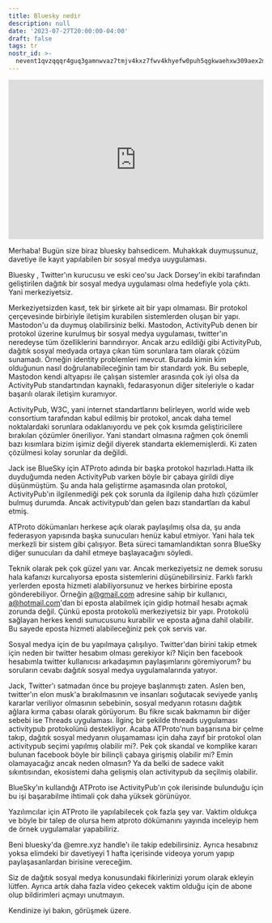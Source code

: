 ```yaml
---
title: Bluesky nedir
description: null
date: '2023-07-27T20:00:00-04:00'
draft: false
tags: tr
nostr_id: >-
  nevent1qvzqqqr4guq3gamnwvaz7tmjv4kxz7fwv4khyefw0puh5qgkwaehxw309aex2mrp0yhxummnw3ezucnpdejqqgq9hkl697jspwf0g4sw924dsmefqmpapu303q9pzuv5cwvnqvpp0v87sfw3
---
```



<iframe style="width:100%" height="315" src="https://www.youtube.com/embed/ASkr-s6Y2Xs" title="YouTube video player" frameborder="0" allow="accelerometer; autoplay; clipboard-write; encrypted-media; gyroscope; picture-in-picture; web-share" allowfullscreen></iframe>


Merhaba! 
Bugün size biraz bluesky bahsedicem. Muhakkak duymuşsunuz, davetiye ile kayıt yapılabilen bir sosyal medya uuygulaması. 

<!--more-->
Bluesky , Twitter'ın kurucusu ve eski ceo'su Jack Dorsey'in ekibi tarafından geliştirilen dağıtık
bir sosyal medya uygulaması olma hedefiyle yola çıktı. Yani merkeziyetsiz.

Merkeziyetsizden kasıt, tek bir şirkete ait bir yapı olmaması. Bir protokol çerçevesinde birbiriyle iletişim kurabilen sistemlerden oluşan bir yapı. Mastodon'u da duymuş olabilirsiniz belki. Mastodon, ActivityPub denen bir protokol üzerine kurulmuş bir sosyal medya uygulaması, twitter'ın neredeyse tüm özelliklerini barındırıyor. Ancak arzu edildiği gibi ActivityPub, dağıtık sosyal medyada ortaya çıkan tüm sorunlara tam olarak çözüm sunamadı. Örneğin identity problemleri mevcut. Burada kimin kim olduğunun nasıl doğrulanabileceğinin tam bir standardı yok. Bu sebeple, Mastodon kendi altyapısı ile çalışan sistemler arasında çok iyi olsa da ActivityPub standartından kaynaklı, fedarasyonun diğer siteleriyle o kadar başarılı olarak iletişim kuramıyor.

ActivityPub, W3C, yani internet standartlarını belirleyen, world wide web consortium tarafından kabul edilmiş bir protokol, ancak daha temel noktalardaki sorunlara odaklanıyordu ve pek çok kısımda geliştiricilere bırakılan çözümler öneriliyor. Yani standart olmasına rağmen çok önemli bazı kısımlara bizim işimiz değil diyerek standarta eklememişlerdi. Ki zaten çözülmesi kolay sorunlar da değildi.

Jack ise BlueSky için ATProto adında bir başka protokol hazırladı.Hatta ilk duyduğumda neden ActivityPub varken böyle bir çabaya girildi diye düşünmüştüm. Şu anda hala geliştirme aşamasında olan protokol, ActivityPub'ın ilgilenmediği pek çok sorunla da ilgilenip daha hızlı çözümler bulmuş durumda. Ancak activitypub'dan gelen bazı standartları da kabul etmiş.

ATProto dökümanları herkese açık olarak paylaşılmış olsa da, şu anda federasyon yapısında başka sunucuları henüz kabul etmiyor. Yani hala tek merkezli bir sistem gibi çalışıyor. Beta süreci tamamlandıktan sonra BlueSky diğer sunucuları da dahil etmeye başlayacağını söyledi. 

Teknik olarak pek çok güzel yanı var. Ancak merkeziyetsiz ne demek sorusu hala kafanızı kurcalıyorsa eposta sistemlerini düşünebilirsiniz. Farklı farklı yerlerden eposta hizmeti alabiliyorsunuz ve herkes birbirine eposta gönderebiliyor. Örneğin a@gmail.com adresine sahip bir kullanıcı, a@hotmail.com'dan bi eposta alabilmek için gidip  hotmail hesabı açmak zorunda değil. Çünkü eposta protokolü merkeziyetsiz bir yapı. Protokolü sağlayan herkes kendi sunucusunu kurabilir ve eposta ağına dahil olabilir. Bu sayede eposta hizmeti alabileceğiniz pek çok servis var.

Sosyal medya için de bu yapılmaya çalışılıyo. Twitter'dan birini takip etmek için neden bir twitter hesabım olması gerekiyor ki? Niçin ben facebook hesabımla twitter kullanıcısı arkadaşımın paylaşımlarını göremiyorum? bu soruların cevabı dağıtık sosyal medya uygulamalarında yatıyor. 

Jack, Twitter'ı satmadan önce bu projeye başlanmıştı zaten. Aslen ben, twitter'ın elon musk'a bırakılmasının ve insanları soğutacak seviyede yanlış kararlar veriliyor olmasının sebebinin, sosyal medyanın rotasını dağıtık ağlara kırma çabası olarak görüyorum. Bu fikre sıcak bakmamın bir diğer sebebi ise Threads uygulaması. İlginç bir şekilde threads uygulaması activitypub protokolünü destekliyor. Acaba ATProto'nun başarısına bir çelme takıp, dağıtık sosyal medyanın oluşamaması için daha zayıf bir protokol olan activitypub seçimi yapılmış olabilir mi?. Pek çok skandal ve komplike kararı bulunan facebook böyle bir bilinçli çabaya girişmiş olabilir mi? Emin olamayacağız ancak neden olmasın? Ya da belki de sadece vakit sıkıntısından, ekosistemi daha gelişmiş olan activitypub da seçilmiş olabilir.

BlueSky'ın kullandığı ATProto ise ActivityPub'ın çok ilerisinde bulunduğu için bu işi başarabilme ihtimali çok daha yüksek görünüyor. 

Yazılımcılar için ATProto ile yapılabilecek çok fazla şey var. Vaktim oldukça ve böyle bir talep de olursa hem atproto dökümanını yayında inceleyip hem de örnek uygulamalar yapabiliriz. 

Beni bluesky'da @emre.xyz handle'ı ile takip edebilirsiniz. Ayrıca hesabınız yoksa elimdeki bir davetiyeyi 1 hafta içerisinde videoya yorum yapıp paylaşasanlardan birisine vereceğim.

Siz de dağıtık sosyal medya konusundaki fikirlerinizi yorum olarak ekleyin lütfen. Ayrıca artık daha fazla video çekecek vaktim olduğu için de abone olup bildirimleri açmayı unutmayın. 

Kendinize iyi bakın, görüşmek üzere. 

